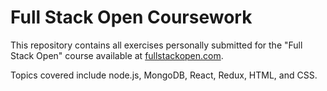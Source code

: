 # Full Stack Open Coursework

This repository contains all exercises personally submitted for the "Full Stack Open" course available 
at [fullstackopen.com](https://fullstackopen.com/en/).

Topics covered include node.js, MongoDB, React, Redux, HTML, and CSS.